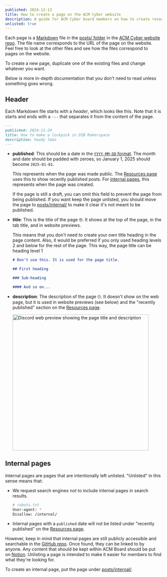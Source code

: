 ```yaml
---
published: 2024-12-13
title: How to create a page on the ACM Cyber website
description: A guide for ACM Cyber board members on how to create resources pages.
unlisted: true
---
```


Each page is a [Markdown](https://en.wikipedia.org/wiki/Markdown) file in the [posts/ folder](https://github.com/acmucsd/cyber-site/tree/main/posts) in the [ACM Cyber website repo](https://github.com/acmucsd/cyber-site). The file name corresponds to the URL of the page on the website. Feel free to look at the other files and see how the files correspond to pages on the website.

To create a new page, duplicate one of the existing files and change whatever you want.

Below is more in-depth documentation that you don't need to read unless something goes wrong.

## Header

Each Markdown file starts with a _header_, which looks like this. Note that it is starts and ends with a `---` that separates it from the content of the page.

```md
---
published: 2024-11-24
title: How to make a lockpick in DIB Makerspace
description: howdy lmao
---
```

- **published**: This should be a date in the [`YYYY-MM-DD` format](https://en.wikipedia.org/wiki/ISO_8601#Dates). The month and date should be padded with zeroes, so January 1, 2025 should become `2025-01-01`.

  This represents when the page was made public. The [Resources page](/resources) uses this to show recently published posts. For [internal pages](#internal-pages), this represents when the page was created.

  If the page is still a draft, you can omit this field to prevent the page from being published. If you want keep the page unlisted, you should move the page to [posts/internal/](https://github.com/acmucsd/cyber-site/tree/main/posts/internal) to make it clear it's not meant to be published.

- **title**: This is the title of the page 🤓. It shows at the top of the page, in the tab title, and in website previews.

  This means that you don't need to create your own title heading in the page content. Also, it would be preferred if you only used heading levels 2 and below for the rest of the page. This way, the page title can be heading level 1

  ```md
  # Don't use this. It is used for the page title.

  ## First heading

  ### Sub-heading

  #### And so on...
  ```

- **description**: The description of the page 🙄. It doesn't show on the web page, but it is used in website previews (see below) and the "recently published" section on the [Resources page](/resources).

  <img src="/assets/posts/discord-web-preview.png" alt="Discord web preview showing the page title and description" width="437">

## Internal pages

Internal pages are pages that are intentionally left unlisted. "Unlisted" in this sense means that:

- We request search engines not to include internal pages in search results.

  ```sh
  # robots.txt
  User-agent: *
  Disallow: /internal/
  ```

- Internal pages with a `published` date will not be listed under "recently published" on the [Resources page](/resources).

However, keep in mind that internal pages are still publicly accessible and searchable in the [GitHub repo](https://github.com/acmucsd/cyber-site). Once found, they can be linked to by anyone. Any content that should be kept within ACM Board should be put on [Notion](https://acmurl.com/notion). Unlisting a page is intended to make it easier for members to find what they're looking for.

To create an internal page, put the page under [posts/internal/](https://github.com/acmucsd/cyber-site/tree/main/posts/internal).
